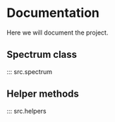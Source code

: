 # Documentation

Here we will document the project.

## Spectrum class
::: src.spectrum

## Helper methods
::: src.helpers